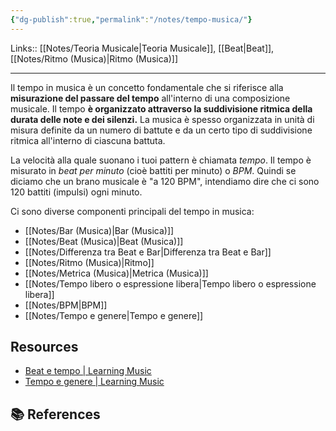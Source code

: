 ```yaml
---
{"dg-publish":true,"permalink":"/notes/tempo-musica/"}
---
```


Links:: [[Notes/Teoria Musicale\|Teoria Musicale]], [[Beat\|Beat]], [[Notes/Ritmo (Musica)\|Ritmo (Musica)]]

---
Il tempo in musica è un concetto fondamentale che si riferisce alla **misurazione del passare del tempo** all'interno di una composizione musicale. Il tempo **è organizzato attraverso la suddivisione ritmica della durata delle note e dei silenzi.** La musica è spesso organizzata in unità di misura definite da un numero di battute e da un certo tipo di suddivisione ritmica all'interno di ciascuna battuta.

La velocità alla quale suonano i tuoi pattern è chiamata _tempo_. Il tempo è misurato in _beat per minuto_ (cioè battiti per minuto) o _BPM_. Quindi se diciamo che un brano musicale è "a 120 BPM", intendiamo dire che ci sono 120 battiti (impulsi) ogni minuto.

Ci sono diverse componenti principali del tempo in musica:

- [[Notes/Bar (Musica)\|Bar (Musica)]]
- [[Notes/Beat (Musica)\|Beat (Musica)]]
- [[Notes/Differenza tra Beat e Bar\|Differenza tra Beat e Bar]]
- [[Notes/Ritmo (Musica)\|Ritmo]]
- [[Notes/Metrica (Musica)\|Metrica (Musica)]]
- [[Notes/Tempo libero o espressione libera\|Tempo libero o espressione libera]]
- [[Notes/BPM\|BPM]]
- [[Notes/Tempo e genere\|Tempo e genere]]


## Resources

- [Beat e tempo | Learning Music](https://learningmusic.ableton.com/it/make-beats/beat-and-tempo.html)
- [Tempo e genere | Learning Music](https://learningmusic.ableton.com/it/make-beats/tempo-and-genre.html)
  
## 📚 References

